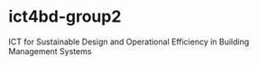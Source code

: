# ict4bd-group2
ICT for Sustainable Design and Operational Efficiency in Building Management Systems
